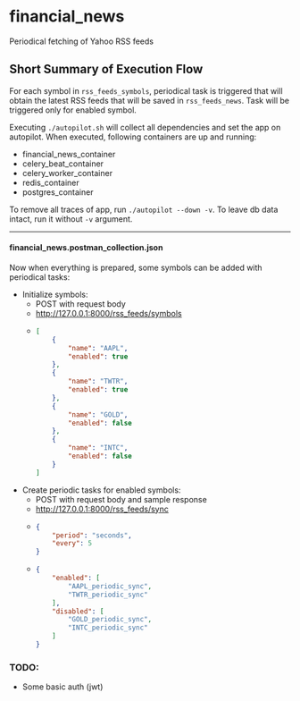 # financial_news
Periodical fetching of Yahoo RSS feeds

## Short Summary of Execution Flow
For each symbol in `rss_feeds_symbols`, periodical task is triggered that will obtain the latest RSS feeds that will be saved in `rss_feeds_news`.
Task will be triggered only for enabled symbol.

Executing `./autopilot.sh` will collect all dependencies and set the app on autopilot.
When executed, following containers are up and running:
- financial_news_container
- celery_beat_container
- celery_worker_container
- redis_container
- postgres_container

To remove all traces of app, run `./autopilot --down -v`. To leave db data intact, run it without `-v` argument.

---
#### financial_news.postman_collection.json
Now when everything is prepared, some symbols can be added with periodical tasks:
- Initialize symbols:
  - POST with request body
  - http://127.0.0.1:8000/rss_feeds/symbols
  - ```json
    [
        {
            "name": "AAPL",
            "enabled": true
        },
        {
            "name": "TWTR",
            "enabled": true
        },
        {
            "name": "GOLD",
            "enabled": false
        },
        {
            "name": "INTC",
            "enabled": false
        }
    ]
- Create periodic tasks for enabled symbols:
  - POST with request body and sample response
  - http://127.0.0.1:8000/rss_feeds/sync
  - ```json
    {
        "period": "seconds",
        "every": 5
    }
  - ```json
    {
        "enabled": [
            "AAPL_periodic_sync",
            "TWTR_periodic_sync"
        ],
        "disabled": [
            "GOLD_periodic_sync",
            "INTC_periodic_sync"
        ]
    }

### TODO:
- Some basic auth (jwt)
